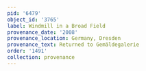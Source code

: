 ```yaml
---
pid: '6479'
object_id: '3765'
label: Windmill in a Broad Field
provenance_date: '2008'
provenance_location: Germany, Dresden
provenance_text: Returned to Gemäldegalerie
order: '1491'
collection: provenance
---
```

